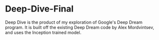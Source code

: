 # Deep-Dive-Final
Deep Dive is the product of my exploration of Google's Deep Dream program. It is built off the existing Deep Dream code by Alex Mordvintsev, and uses the Inception trained model.
